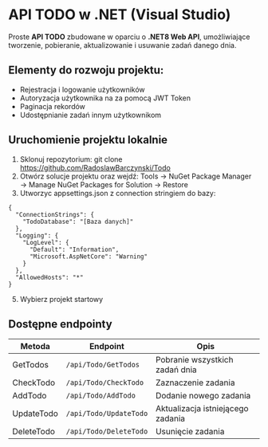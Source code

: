 # API TODO w .NET (Visual Studio)

Proste **API TODO** zbudowane w oparciu o **.NET8 Web API**, umożliwiające tworzenie, pobieranie, aktualizowanie i usuwanie zadań danego dnia. 

## Elementy do rozwoju projektu:
 - Rejestracja i logowanie użytkowników
 - Autoryzacja użytkownika na za pomocą JWT Token
 - Paginacja rekordów
 - Udostępnianie zadań innym użytkownikom

## Uruchomienie projektu lokalnie

1. Sklonuj repozytorium:
   git clone https://github.com/RadoslawBarczynski/Todo
2. Otwórz solucje projektu oraz wejdź:
 Tools → NuGet Package Manager → Manage NuGet Packages for Solution → Restore
3. Utworzyc appsettings.json z connection stringiem do bazy:
```
{
  "ConnectionStrings": {
    "TodoDatabase": "[Baza danych]"
  },
  "Logging": {
    "LogLevel": {
      "Default": "Information",
      "Microsoft.AspNetCore": "Warning"
    }
  },
  "AllowedHosts": "*"
}
```
5. Wybierz projekt startowy

## Dostępne endpointy
| Metoda      | Endpoint               | Opis                              |
| ----------- | -----------------------| ----------------------------------|
| GetTodos    | `/api/Todo/GetTodos`   | Pobranie wszystkich zadań dnia    |
| CheckTodo   | `/api/Todo/CheckTodo`  | Zaznaczenie zadania               |
| AddTodo     | `/api/Todo/AddTodo`    | Dodanie nowego zadania            |
| UpdateTodo  | `/api/Todo/UpdateTodo` | Aktualizacja istniejącego zadania |
| DeleteTodo  | `/api/Todo/DeleteTodo` | Usunięcie zadania                 |


